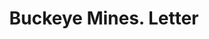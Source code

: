 ---
doi: 10.7916/D8G17BVQ
date_other: '1911'
date_other_textual: '1911'
form: correspondence
genre:
- Letters (correspondence)
name:
- Buckeye Mines
object_in_context_url: https://biggert.cul.columbia.edu/items/view/ave_biggert_00824
subject_hierarchical_geographic:
- Tonopah, Nevada, United States
subject_name:
- Buckeye Mines
title: Buckeye Mines. Letter
sort_title: Buckeye Mines. Letter
call_number: ave_biggert_00824
coordinates:
- 38.06722222222223,-117.23
pid: ave_biggert_00824
identifiers: ave_biggert_00824
thumbnail: https://derivativo-1.library.columbia.edu/iiif/2/ldpd:345272/full/!256,256/0/native.jpg
permalink: /biggert/ave_biggert_00824/
layout: iiif-image-page
---